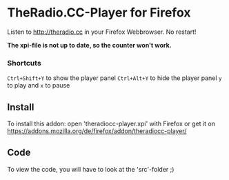 # TheRadio.CC-Player for Firefox #

Listen to http://theradio.cc in your Firefox Webbrowser.
No restart!


**The xpi-file is not up to date, so the counter won't work.**


### Shortcuts ###
`Ctrl+Shift+Y` to show the player panel
`Ctrl+Alt+Y` to hide the player panel
`y` to play and `x` to pause

## Install ##

To install this addon: open 'theradiocc-player.xpi' with Firefox or get it on https://addons.mozilla.org/de/firefox/addon/theradiocc-player/

## Code ##

To view the code, you will have to look at the 'src'-folder ;)

